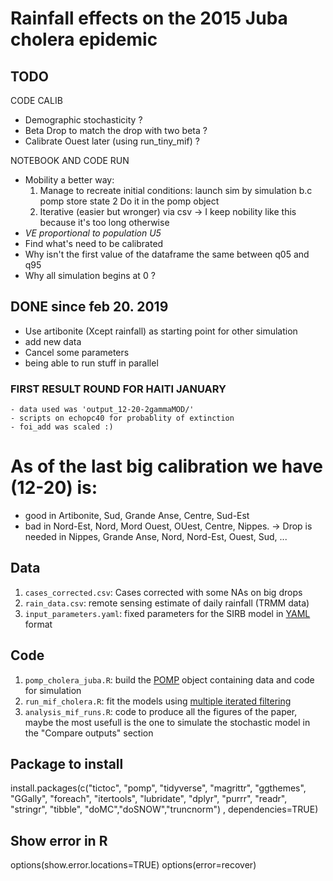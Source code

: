 # Rainfall effects on the 2015 Juba cholera epidemic


## TODO
CODE CALIB
  - Demographic stochasticity ?
  - Beta Drop to match the drop with two beta ?
  - Calibrate Ouest later (using run_tiny_mif) ?


NOTEBOOK AND CODE RUN
  - Mobility a better way:
    1. Manage to recreate initial conditions: launch sim by simulation b.c pomp store state
    2 Do it in the pomp object
    3. Iterative (easier but wronger) via csv
      -> I keep nobility like this because it's too long otherwise
  - *VE proportional to population U5* 
  - Find what's need to be calibrated
  - Why isn't the first value of the dataframe the same between q05 and q95
  - Why all simulation begins at 0 ?

## DONE since feb 20. 2019
  - Use artibonite (Xcept rainfall) as starting point for other simulation
  - add new data
  - Cancel some parameters
  - being able to run stuff in parallel




### FIRST RESULT ROUND FOR HAITI JANUARY
    - data used was 'output_12-20-2gammaMOD/'
    - scripts on echopc40 for probablity of extinction
    - foi_add was scaled :)


# As of the last big calibration we have (12-20) is:
  - good in Artibonite, Sud, Grande Anse, Centre, Sud-Est
  - bad in Nord-Est, Nord, Mord Ouest, OUest, Centre, Nippes.
        -> Drop is needed in Nippes, Grande Anse, Nord, Nord-Est, Ouest, Sud, ...


## Data

1. `cases_corrected.csv`: Cases corrected with some NAs on big drops
2. `rain_data.csv`: remote sensing estimate of daily rainfall (TRMM data)
3. `input_parameters.yaml`: fixed parameters for the SIRB model in [YAML](http://yaml.org/) format

## Code

1. `pomp_cholera_juba.R`: build the [POMP](https://kingaa.github.io/pomp/) object containing data and code for simulation
2. `run_mif_cholera.R`: fit the models using [multiple iterated filtering](http://www.pnas.org/content/112/3/719)
3. `analysis_mif_runs.R`: code to produce all the figures of the paper, maybe the most usefull is the one to simulate the stochastic model in the "Compare outputs" section


## Package to install

  install.packages(c("tictoc", "pomp", "tidyverse", "magrittr", "ggthemes", "GGally", "foreach", "itertools", "lubridate", "dplyr", "purrr", "readr", "stringr", "tibble", "doMC","doSNOW","truncnorm")  , dependencies=TRUE)
 
## Show error in R

  options(show.error.locations=TRUE)
  options(error=recover)
